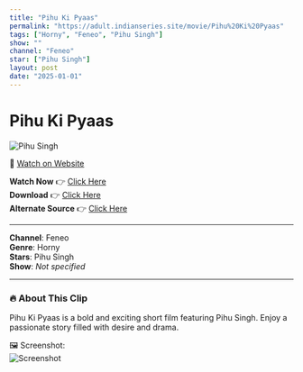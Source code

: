 ```yaml
---
title: "Pihu Ki Pyaas"
permalink: "https://adult.indianseries.site/movie/Pihu%20Ki%20Pyaas"
tags: ["Horny", "Feneo", "Pihu Singh"]
show: ""
channel: "Feneo"
star: ["Pihu Singh"]
layout: post
date: "2025-01-01"
---
```


# Pihu Ki Pyaas

![Pihu Singh](https://shorts.desisins.com/wp-content/uploads/2024/06/Pihu-Singh.jpg)

🔗 [Watch on Website](https://adult.indianseries.site/movie/Pihu%20Ki%20Pyaas)

**Watch Now** 👉 [Click Here](https://adult.indianseries.site/movie/Pihu%20Ki%20Pyaas)  
**Download** 👉 [Click Here](https://adult.indianseries.site/movie/Pihu%20Ki%20Pyaas)  
**Alternate Source** 👉 [Click Here](https://adult.indianseries.site/movie/Pihu%20Ki%20Pyaas)

---

**Channel**: Feneo  
**Genre**: Horny  
**Stars**: Pihu Singh  
**Show**: *Not specified*

---

### 🔥 About This Clip

Pihu Ki Pyaas is a bold and exciting short film featuring Pihu Singh. Enjoy a passionate story filled with desire and drama.
 
🖼️ Screenshot:  
![Screenshot](https://shorts.desisins.com/wp-content/uploads/2024/06/Pihu-Singh.jpg)
